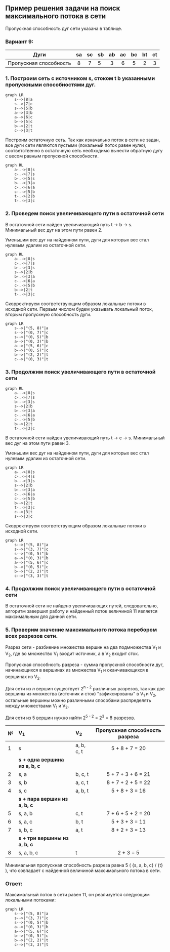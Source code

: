 ## Пример решения задачи на поиск максимального потока в сети

Пропускная способность дуг сети указана в таблице.

### Вариант 9:

|          Дуги          | sa | sс | sb | ab | ac | bc | bt | ct |
|:----------------------:|:--:|:--:|----|:--:|:--:|:--:|:--:|:--:|
| Пропускная способность | 8  | 7  | 5  | 3  | 6  | 5  | 2  | 3  |

### 1. Построим сеть с источником **s**, стоком **t** b указанными пропускными способностями дуг.

```mermaid
graph LR
    s-->|8|a
    s-->|7|c
    s-->|5|b
    a-->|3|b
    a-->|6|c
    b-->|5|c
    b-->|2|t
    c-->|3|t
```

Построим остаточную сеть. Так как изначально поток в сети не задан, все дуги сети являются пустыми (локальный поток равен нулю), соответственно в остаточную сеть необходимо вынести обратную дугу с весом равным пропускной способности. 

```mermaid
graph RL
    a-.->|8|s
    c-.->|7|s
    b-.->|5|s
    b-.->|3|a
    c-.->|6|a
    c-.->|5|b
    t-.->|2|b
    t-.->|3|c
```

### 2. Проведем поиск увеличивающего пути в остаточной сети
В остаточной сети найден увеличивающий путь t -> b -> s. Минимальный вес дуг на этом пути равен 2.

Уменьшим вес дуг на найденном пути, дуги для которых вес стал нулевым удалим из остаточной сети.

```mermaid
graph RL
    a-.->|8|s
    c-.->|7|s
    b-.->|3|s
    s-->|2|b
    b-.->|3|a
    c-.->|6|a
    c-.->|5|b
    b-->|2|t
    t-.->|3|c
```

Скорректируем соответствующим образом локальные потоки в исходной сети. Первым числом будем указывать локальный поток, вторым пропускную способность дуги. 

```mermaid
graph LR
    s-->|"(5, 8)"|a
    s-->|"(0, 7)"|c
    s-->|"(0, 5)"|b
    a-->|"(0, 3)"|b
    a-->|"(5, 6)"|c
    b-->|"(0, 5)"|c
    b-->|"(2, 2)"|t
    c-->|"(0, 3)"|t
```

### 3. Продолжим поиск увеличивающего пути в остаточной сети

```mermaid
graph RL
    a-.->|8|s
    c-.->|7|s
    b-.->|3|s
    s-->|2|b
    b-.->|3|a
    c-.->|6|a
    c-.->|5|b
    b-->|2|t
    t-.->|3|c
```

В остаточной сети найден увеличивающий путь t -> c -> s. Минимальный вес дуг на этом пути равен 3.

Уменьшим вес дуг на найденном пути, дуги для которых вес стал нулевым удалим из остаточной сети.

```mermaid
graph LR
    a-.->|8|s
    c-.->|4|s
    b-.->|3|s
    s-->|2|b
    b-.->|3|a
    c-.->|6|a
    c-.->|5|b
    b-->|2|t
    t-.->|3|c
    c-->|3|t
    s-->|3|c
```

Скорректируем соответствующим образом локальные потоки в исходной сети.

```mermaid
graph LR
    s-->|"(5, 8)"|a
    s-->|"(3, 7)"|c
    s-->|"(0, 5)"|b
    a-->|"(0, 3)"|b
    a-->|"(5, 6)"|c
    b-->|"(0, 5)"|c
    b-->|"(2, 2)"|t
    c-->|"(3, 3)"|t
```

### 4. Продолжим поиск увеличивающего пути в остаточной сети
В остаточной сети не найдено увеличивающих путей, следовательно, алгоритм завершил работу и найденный поток величиной 11 является максимальным для данной сети.

### 5. Проверим значение максимального потока перебором всех разрезов сети.
Разрез сети - разбиение множества вершин на два подмножества V<sub>1</sub> и V<sub>2</sub>, где во множество V<sub>1</sub> входит источник, а в V<sub>2</sub> входит сток.

Пропускная способность разреза - сумма пропускной способности дуг, начинающихся в вершинах из множества V<sub>1</sub> и оканчивающихся в вершинах из V<sub>2</sub>.

Для сети из _n_ вершин существует 2<sup>n - 2</sup> различных разрезов, так как две вершины из множества (источник и сток) "зафиксированы" в V<sub>1</sub> и V<sub>2</sub>, остальные вершины можно различными способами распределять между множествами V<sub>1</sub> и V<sub>2</sub>.

Для сети из 5 вершин нужно найти 2<sup>5 - 2</sup> = 2<sup>3</sup> = 8 разрезов. 

| № | V<sub>1</sub>                   | V<sub>2</sub> | Пропускная способность разреза |
|---|:--------------------------------|:--------------|:------------------------------:|
| 1 | s                               | a, b, c, t    |         5 + 8 + 7 = 20         |
|   | **s + одна вершина из a, b, c** |               |                                |
| 2 | s, a                            | b, c, t       |       5 + 7 + 3 + 6 = 21       |
| 3 | s, b                            | a, c, t       |       8 + 7 + 2 + 5 = 22       |
| 4 | s, c                            | a, b, t       |         5 + 8 + 3 = 16         |
|   | **s + пара вершин из a, b, c**  |               |                                |
| 5 | s, a, b                         | c, t          |       7 + 6 + 5 + 2 = 20       |
| 6 | s, a, c                         | b, t          |         5 + 3 + 3 = 11         |
| 7 | s, b, c                         | a, t          |         8 + 2 + 3 = 13         |
|   | **s + три вершины из a, b, c**  |               |                                |
| 8 | s, a, b, c                      | t             |           2 + 3 = 5            |

Минимальная пропускная способность разреза равна 5 ( {s, a, b, c} / {t} ), что совпадает с найденной величиной максимального потока в сети.

### Ответ:
Максимальный поток в сети равен 11, он реализуется следующим локальными потоками:

```mermaid
graph LR
    s-->|"(5, 8)"|a
    s-->|"(3, 7)"|c
    s-->|"(0, 5)"|b
    a-->|"(0, 3)"|b
    a-->|"(5, 6)"|c
    b-->|"(0, 5)"|c
    b-->|"(2, 2)"|t
    c-->|"(3, 3)"|t
```

